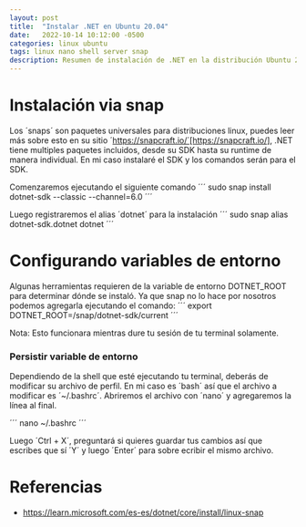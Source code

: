 ```yaml
---
layout: post
title:  "Instalar .NET en Ubuntu 20.04"
date:   2022-10-14 10:12:00 -0500
categories: linux ubuntu
tags: linux nano shell server snap
description: Resumen de instalación de .NET en la distribución Ubuntu 20.04
---
```


# Instalación via snap
Los ´snaps´ son paquetes universales para distribuciones linux, puedes leer más sobre esto en su sitio ´https://snapcraft.io/´[https://snapcraft.io/], .NET tiene multiples paquetes incluidos, desde su SDK hasta su runtime de manera individual. En mi caso instalaré el SDK y los comandos serán para el SDK.

Comenzaremos ejecutando el siguiente comando
´´´
sudo snap install dotnet-sdk --classic --channel=6.0
´´´

Luego registraremos el alias ´dotnet´ para la instalación
´´´
sudo snap alias dotnet-sdk.dotnet dotnet
´´´

# Configurando variables de entorno

Algunas herramientas requieren de la variable de entorno DOTNET_ROOT para determinar dónde se instaló. Ya que snap no lo hace por nosotros podemos agregarla ejecutando el comando: 
´´´
export DOTNET_ROOT=/snap/dotnet-sdk/current
´´´

Nota: Esto funcionara mientras dure tu sesión de tu terminal solamente.

### Persistir variable de entorno
Dependiendo de la shell que esté ejecutando tu terminal, deberás de modificar su archivo de perfil. En mi caso es ´bash´ así que el archivo a modificar es ´~/.bashrc´.
Abriremos el archivo con ´nano´ y agregaremos la línea al final.

´´´
nano ~/.bashrc
´´´

Luego ´Ctrl + X´, preguntará si quieres guardar tus cambios así que escribes que sí ´Y´ y luego ´Enter´ para sobre ecribir el mismo archivo.


# Referencias
- https://learn.microsoft.com/es-es/dotnet/core/install/linux-snap